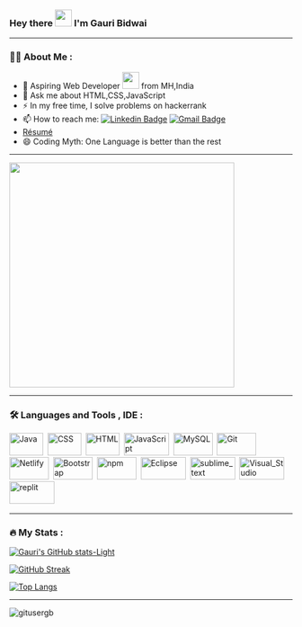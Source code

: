 ### Hey there <img src="https://media.giphy.com/media/hvRJCLFzcasrR4ia7z/giphy.gif" width="30px"/>  I'm Gauri Bidwai



---

### :woman_technologist: About Me :
<!--
**gitusergb/gitusergb** is a ✨ _special_ ✨ repository because its `README.md` (this file) appears on your GitHub profile.
Here are some ideas to get you started: -->
<!--- 👯 I’m looking to collaborate on ... 
- 🤔 I’m looking for help with -->
<!--- 😄 Pronouns: 
- 🌱 I’m currently learning HTML,CSS,JavaScript -->

- 🔭 Aspiring Web Developer <img src="https://media.giphy.com/media/WUlplcMpOCEmTGBtBW/giphy.gif" width="30"> from MH,India
- 💬 Ask me about HTML,CSS,JavaScript
- :zap: In my free time, I solve problems on hackerrank
- 📫 How to reach me: [![Linkedin Badge](https://img.shields.io/badge/-LinkedIn-blue?style=flat&logo=Linkedin&logoColor=white)](https://www.linkedin.com/in/gauri-bidwai/) [![Gmail Badge](https://img.shields.io/badge/Gmail-D14836?style=flat&logo=gmail&logoColor=white)](gauribidwai94@gmail.com)
- [Résumé](https://drive.google.com/file/d/13cgyM6d6UkV9KgwNyClRfiW3j6XtWHRw/view?usp=share_link)
- 😄 Coding Myth: One Language is better than the rest


---


<div id="header" align="left">
  <img src="https://repository-images.githubusercontent.com/462900780/0a10af70-6cbf-46df-9071-0ff586a3b1d6" width="400"/>
</div>


---

### :hammer_and_wrench: Languages and Tools , IDE :
<div>
  <img src="https://img.shields.io/badge/Java-ED8B00?style=flat&logo=openjdk&logoColor=white" title="Java" alt="Java" width="60" height="40"/>&nbsp;
  <img src="https://img.shields.io/badge/CSS3-1572B6?style=flat&logo=css3&logoColor=white"  title="CSS3" alt="CSS" width="60" height="40"/>&nbsp;
  <img src="https://img.shields.io/badge/HTML5-E34F26?style=for-the-badge&logo=html5&logoColor=white" title="HTML5" alt="HTML" width="60" height="40"/>&nbsp;
  <img src="https://img.shields.io/badge/JavaScript-F7DF1E?style=flat&logo=JavaScript&logoColor=white" title="JavaScript" alt="JavaScript" width="80" height="40"/>&nbsp;
  <img src="https://img.shields.io/badge/MySQL-00000F?style=flat&logo=mysql&logoColor=white" title="MySQL"  alt="MySQL" width="70" height="40"/>&nbsp;
  <img src="https://img.shields.io/badge/GitHub-100000?style=flat&logo=github&logoColor=white" title="Git" alt="Git" width="70" height="40"/>&nbsp;
  <img src="https://img.shields.io/badge/Netlify-00C7B7?style=flat&logo=netlify&logoColor=white" title="Netlify"  alt="Netlify" width="70" height="40"/>&nbsp;
  <img src="https://img.shields.io/badge/Bootstrap-563D7C?style=flat&logo=bootstrap&logoColor=white" title="Bootstrap"  alt="Bootstrap" width="70" height="40"/>&nbsp;
  <img src="https://img.shields.io/badge/npm-CB3837?style=flat&logo=npm&logoColor=white" title="npm"  alt="npm" width="70" height="40"/>&nbsp;
  <img src="https://img.shields.io/badge/Eclipse-2C2255?style=flat&logo=eclipse&logoColor=white" title="Eclipse" alt="Eclipse" width="80" height="40"/>&nbsp;
  <img src="https://img.shields.io/badge/sublime_text-%23575757.svg?&style=flat&logo=sublime-text&logoColor=important" title="sublime_text"  alt="sublime_text" width="80" height="40"/>&nbsp;
  <img src="https://img.shields.io/badge/Visual_Studio-5C2D91?style=flat&logo=visual%20studio&logoColor=white" title="Visual_Studio"  alt="Visual_Studio" width="80" height="40"/>&nbsp;
  <img src="https://img.shields.io/badge/replit-667881?style=flat&logo=replit&logoColor=white" title="replit"  alt="replit" width="80" height="40"/>&nbsp;
 
 
  
 
  
</div>

---

### :fire: My Stats :

[![Gauri's GitHub stats-Light](https://github-readme-stats.vercel.app/api?username=gitusergb&show_icons=true&theme=slateorange&bg_color=000000&card_width=500px)](https://github.com/gitusergb/github-readme-statsslateorange)

<!-- [![GitHub Streak](http://github-readme-streak-stats.herokuapp.com?user=gitusergb&theme=dark&background=000000)](https://git.io/streak-stats) -->

[![GitHub Streak](https://streak-stats.demolab.com?user=gitusergb&theme=dark&background=000000&date_format=M%20j%5B%2C%20Y%5D)](https://git.io/streak-stats)

[![Top Langs](https://github-readme-stats.vercel.app/api/top-langs/?username=gitusergb&layout=compact&theme=vision-friendly-dark&card_width=450px)](https://github.com/gitusergb/github-readme-stats)

---

<img src="https://komarev.com/ghpvc/?username=gitusergb&style=flat-square&color=blue" alt="gitusergb"/>
